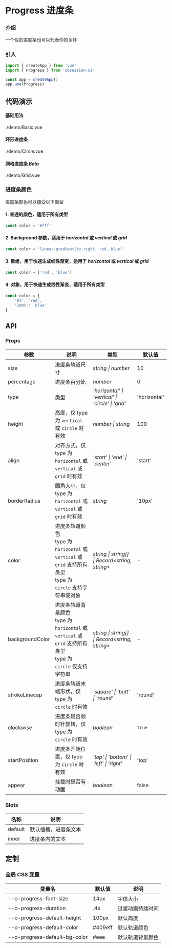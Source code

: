 # Progress 进度条

### 介绍

一个假的进度条也可以代表你的关怀

### 引入

```js
import { createApp } from 'vue'
import { Progress } from 'obsession-ui'

const app = createApp()
app.use(Progress)
```

## 代码演示

#### 基础用法

<demo-code transform>./demo/Basic.vue</demo-code>

#### 环形进度条

<demo-code transform>./demo/Circle.vue</demo-code>

#### 网格进度条 _Beta_

<demo-code transform>./demo/Grid.vue</demo-code>

### 进度条颜色

进度条颜色可以接受以下类型

#### 1. 普通的颜色，适用于所有类型
```js
const color = '#fff'
```

#### 2. Background 参数，适用于 _horizontal_ 或 _vertical_ 或 _grid_
```js
const color = 'linear-gradient(to right, red, blue)'
```

#### 3. 数组，用于快速生成线性渐变，适用于 _horizontal_ 或 _vertical_ 或 _grid_
```js
const color = ['red', 'blue']
```

#### 4. 对象，用于快速生成线性渐变，适用于所有类型
```js
const color = {
    '0%': 'red',
    '100%': 'blue'
}
```

## API

### Props

| 参数      | 说明           | 类型                                                                | 默认值 |
| --------- | -------------- | ------------------------------------------------------------------- | ------ |
| size      | 进度条轨道尺寸       | _string \| number_          | 10     |
| percentage     | 进度条百分比   | _number_           | 0      |
| type   | 类型 | _'horizontal' \| 'vertical' \| 'circle' \| 'grid'_ | 'horizontal'      |
| height  | 高度，仅 type 为 `vertical` 或 `circle` 时有效       | _number \| string_                                                           | 100  |
| align      | 对齐方式，仅 type 为 `horizontal` 或 `vertical` 或 `grid` 时有效       | _'start' \| 'end' \| 'center'_                                                           | 'start'   |
| borderRadius | 圆角大小，仅 type 为 `horizontal` 或 `vertical` 或 `grid` 时有效     | _string_                                                    | '10px'     |
| color | 进度条轨道颜色<br>type 为 `horizontal` 或 `vertical` 或 `grid` 支持所有类型<br>type 为 `circle` 支持字符串或对象       | _string \| string[] \| Record<string, string>_                                                    | -     |
| backgroundColor | 进度条轨道背景颜色<br>type 为 `horizontal` 或 `vertical` 或 `grid` 支持所有类型<br>type 为 `circle` 仅支持字符串       | _string \| string[] \| Record<string, string>_                                                    | -     |
| strokeLinecap | 进度条轨道末端形状，仅 type 为 `circle` 时有效 | _'square' \| 'butt' \| 'round'_ | 'round' |
| clockwise | 进度条是否顺时针旋转，仅 type 为 `circle` 时有效 | _boolean_ | `true` |
| startPosition | 进度条开始位置，仅 type 为 `circle` 时有效 | _'top' \| 'bottom' \| 'left' \| 'right'_ | 'top' |
| appear | 挂载时是否有动画 | _boolean_ | false |

### Slots

| 名称    | 说明     |
| ------- | -------- |
| default | 默认插槽，进度条文本 |
| inner | 进度条内的文本 |

## 定制

### 全局 CSS 变量

| 变量名 | 默认值 | 说明 |
| ---- | ---- | ---- |
| --o-progress-font-size | 14px | 字体大小 |
| --o-progress-duration | .4s | 过渡动画持续时间 |
| --o-progress-default-height | 100px | 默认高度 |
| --o-progress-default-color | #409eff | 默认轨道颜色 |
| --o-progress-default-bg-color | #eee | 默认轨道背景颜色 |